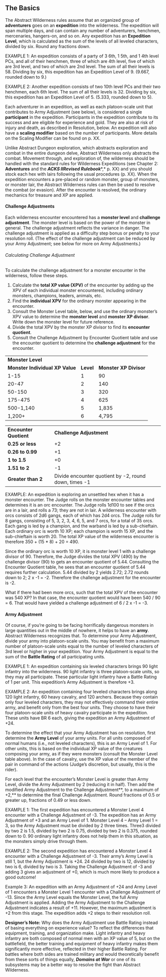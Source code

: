 ## The Basics

The Abstract Wilderness rules assume that an organized group of **adventurers** goes on an **expedition** into the wilderness. The expedition will span multiple days, and can contain any number of adventurers, henchmen, mercenaries, hangers-on, and so on. Any expedition has an **Expedition Level**, which is calculated as the sum of the levels of all leveled characters, divided by six. Round any fractions down.

EXAMPLE 1: An expedition consists of a party of 3 6th, 1 5th, and 1 4th level PCs, and all of their henchmen, three of which are 4th level, five of which are 3rd level, and two of which are 2nd level. The sum of all their levels is 58. Dividing by six, this expedition has an Expedition Level of 9. (9.667, rounded down to 9.)

EXAMPLE 2: Another expedition consists of two 10th level PCs and their two henchmen, each 6th level. The sum of all their levels is 32. Dividing by six, this expedition has an Expedition Level of 5. (5.333, rounded down to 5).

Each adventurer in an expedition, as well as each platoon-scale unit that contributes to Army Adjustment (see below), is considered a single **participant** in the expedition. Participants in the expedition contribute to its success and are eligible for experience and gold. They are also at risk of injury and death, as described in Resolution, below. An expedition will also have a **scaling modifier** based on the number of participants. More details on the Scaling Modifier can be found on p. XX.

Unlike Abstract Dungeon exploration, which abstracts exploration and combat in the entire dungeon delve, Abstract Wilderness only abstracts the combat. Movement through, and exploration of, the wilderness should be handled with the standard rules for Wilderness Expeditions (see Chapter 2: **Adventures** and the ***ACKS II******Revised Rulebook****,* p. XX) and you should stock each hex with lairs following the usual procedures (p. XX). When the expedition encounters a pre-placed or random monster, group of monsters, or monster lair, the Abstract Wilderness rules can then be used to resolve the combat (or evasion). After the encounter is resolved, the ordinary mechanics for treasure and XP are applied.

#### Challenge Adjustments

Each wilderness encounter encountered has a **monster level** and **challenge adjustment**. The monster level is based on the power of the monster in general. The challenge adjustment reflects the variance in danger. The challenge adjustment is applied as a difficulty step bonus or penalty to your resolution roll. (The effect of the challenge adjustment can be reduced by your Army Adjustment; see below for more on Army Adjustments.)

###### Calculating Challenge Adjustment

To calculate the challenge adjustment for a monster encounter in the wilderness, follow these steps.

1. Calculate the **total XP value (XPV)** of the encounter by adding up the XPV of each individual monster encountered, including ordinary monsters, champions, leaders, animals, etc.
2. Find the **individual XPV** for the ordinary monster appearing in the encounter.
3. Consult the Monster Level table, below, and use the ordinary monster’s XPV value to determine the **monster level** and **monster XP divisor**. Write down the monster level for future reference.
4. Divide the total XPV by the monster XP divisor to find its **encounter quotient**.
5. Consult the Challenge Adjustment by Encounter Quotient table and use the encounter quotient to determine the **challenge adjustment** for the encounter.

|  |  |  |
| --- | --- | --- |
| **Monster Level** | |  |
| **Monster Individual XP Value** | **Level** | **Monster XP Divisor** |
| 1-15 | 1 | 90 |
| 20-47 | 2 | 140 |
| 50-150 | 3 | 320 |
| 175-475 | 4 | 625 |
| 500-1,140 | 5 | 1,835 |
| 1,200+ | 6 | 4,795 |

|  |  |
| --- | --- |
| **Encounter Quotient** | **Challenge Adjustment** |
| **0.25 or less** | +2 |
| **0.26 to 0.99** | +1 |
| **1 to 1.5** | +0 |
| **1.51 to 2** | -1 |
| **Greater than 2** | Divide encounter quotient by -2, round down, times -1 |

EXAMPLE: An expedition is exploring an unsettled hex when it has a monster encounter. The Judge rolls on the monster encounter tables and determines it is an orc encounter. The Judge rolls 1d100 to see if the orcs are in a lair, and rolls a 73; they are not in lair. A wilderness encounter with orcs consists of 2d6 gangs, each of which has 2d4 orcs. The Judge rolls for 8 gangs, consisting of 5, 3, 2, 3, 4, 6, 5, and 7 orcs, for a total of 35 orcs. Each gang is led by a champion, and the warband is led by a sub-chieftain. Each ordinary orc is worth 10 XP; each champion is worth 15 XP, and the sub-chieftain is worth 20. The total XP value of the wilderness encounter is therefore 350 + (15 \* 8) + 20 = 490.

Since the ordinary orc is worth 10 XP, it is monster level 1 with a challenge divisor of 90. Therefore, the Judge divides the total XPV (490) by the challenge divisor (90) to gets an encounter quotient of 5.44. Consulting the Encounter Quotient table, he sees that an encounter quotient of 5.44 requires further calculation. 5.44 divided by 2 yields 2.72; 2.72 rounds down to 2; 2 x -1 = -2. Therefore the challenge adjustment for the encounter is -2.

What if there had been more orcs, such that the total XPV of the encounter was 540 XP? In that case, the encounter quotient would have been 540 / 90 = 6. That would have yielded a challenge adjustment of 6 / 2 x -1 = -3.

#### Army Adjustment

Of course, if you’re going to be facing horrifically dangerous monsters in large quantities out in the middle of nowhere, it helps to have an **army**. Abstract Wilderness recognizes that. To determine your Army Adjustment, divide your army into platoon-scale units. You may benefit from a maximum number of platoon-scale units equal to the number of leveled characters of 3rd level or higher in your expedition. Your Army Adjustment is equal to the sum of the **Battle Rating** of all participating units.

EXAMPLE 1: An expedition containing six leveled characters brings 90 light infantry into the wilderness. 90 light infantry is three platoon-scale units, so they may all participate. These particular light infantry have a Battle Rating of 1 per unit. This expedition’s Army Adjustment is therefore +3.

EXAMPLE 2: An expedition containing four leveled characters brings along 120 light infantry, 60 heavy cavalry, and 120 archers. Because they contain only four leveled characters, they may not effectively command their entire army, and benefit only from the best four units. They choose to have their four platoon-scale units of heavy cavalry participate in the expedition. These units have BR 6 each, giving the expedition an Army Adjustment of +24.

To determine the effect that your Army Adjustment has on resolution, first determine the **Army Level** of your army units. For all units composed of normal humans (i.e., not leveled characters), this is an Army Level of 1. For other units, this is based on the individual XP value of the creatures composing your army, as if they were monsters (consult the Monster Level table above). In the case of cavalry, use the XP value of the member of the pair in command of the actions (Judge’s discretion, but usually, this is the rider).

For each level that the encounter’s Monster Level is greater than Army Level, divide the Army Adjustment by 2 (reducing it in half). Then add the modified Army Adjustment to the Challenge Adjustment**, to a maximum of +2,** to determine the final Challenge Adjustment. Round fractions of 0.5 or greater up, fractions of 0.49 or less down.

EXAMPLE 1: The first expedition has encountered a Monster Level 4 encounter with a Challenge Adjustment of -3. The expedition has an Army Adjustment of +3 and an Army Level of 1. Monster Level 4 – Army Level 1 = 3, so the Army Adjustment must be divided by 2 three times. Three3 divided by two 2 is 1.5, divided by two 2 is 0.75, divided by two 2 is 0.375, rounded down to 0. 90 ordinary light infantry does not help them in this situation, as the monsters simply drive through them.

EXAMPLE 2: The second expedition has encountered a Monster Level 4 encounter with a Challenge Adjustment of -3. Their army’s Army Level is still 1, but the Army Adjustment is +24. 24 divided by two is 12, divided by two is 6, divided by two is 3. Taking the Challenge Adjustment of -3 and adding 3 gives an adjustment of +0, which is much more likely to produce a good outcome!

Example 3: An expedition with an Army Adjustment of +24 and Army Level of 1 encounters a Monster Level 1 encounter with a Challenge Adjustment of -13. Since the Army Level equals the Monster Level, the full Army Adjustment is applied. Adding the Army Adjustment to the Challenge Adjustment indicates a result of +11. However, the maximum adjustment is +2 from this stage. The expedition adds +2 steps to their resolution roll.

**Designer’s Note:** Why does the Army Adjustment use Battle Rating instead of basing everything on experience value? To reflect the differences that equipment, training, and organization make. Light infantry and heavy infantry are both composed of normal men with an XP value of 5, but on the battlefield, the better training and equipment of heavy infantry makes them significantly more effective, reflected in their higher Battle Rating. For battles where both sides are trained military and would theoretically benefit from these sorts of things equally, ***Domains at War*** or one of its subsystems may be a better way to resolve the fight than Abstract Wilderness.
